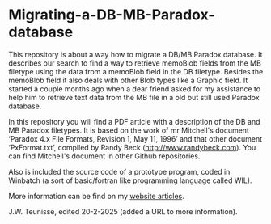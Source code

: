 # Migrating-a-DB-MB-Paradox-database
This repository is about a way how to migrate a DB/MB Paradox database. It describes our search to find a way to retrieve memoBlob fields from the MB filetype using the data from a memoBlob field in the DB filetype. Besides the memoBlob field it also deals with other Blob types like a Graphic field.
It started a couple months ago when a dear friend asked for my assistance to help him to retrieve text data from the MB file in a old but still used Paradox database.

In this repository you will find a PDF article with a description of the DB and MB Paradox filetypes. It is based on the work of mr Mitchell's document ‘Paradox 4.x File Formats, Revision 1, May 11, 1996’ and that other document ‘PxFormat.txt’, compiled by Randy Beck (http://www.randybeck.com). You can find Mitchell's document in other Github repositories.

Also is included the source code of a prototype program, coded in Winbatch (a sort of basic/fortran like programming language called WIL).

More information can be find on my <a target="new" href="https://www.jwteunisse.nl\artparadoxdbmb.html">website articles</a>.

J.W. Teunisse, edited 20-2-2025 (added a URL to more information). 
